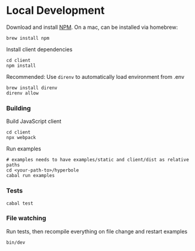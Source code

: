 Local Development
=================

Download and install [NPM](https://nodejs.org/en/download). On a mac, can be installed via homebrew:

```
brew install npm
```

Install client dependencies

```
cd client
npm install
```

Recommended: Use `direnv` to automatically load environment from .env

```
brew install direnv
direnv allow
```


### Building

Build JavaScript client

```
cd client
npx webpack
```

Run examples

```
# examples needs to have examples/static and client/dist as relative paths
cd <your-path-to>/hyperbole
cabal run examples
```

### Tests

```
cabal test
```

### File watching

Run tests, then recompile everything on file change and restart examples

```
bin/dev
```
